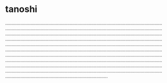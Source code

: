 # tanoshi

.........................................................................................................................................................................................................................................................................................................................................................................................................................................................................................................................................................................................................................................................................................................................................................................................................................................................................................................................................................................................................................................................................................................................................................................................................................................................................................................................................................................